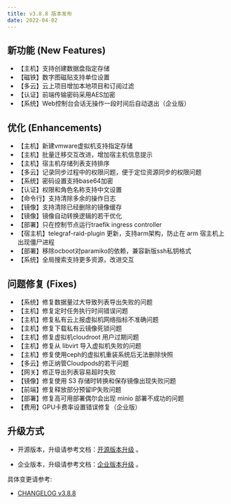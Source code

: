 ```yaml
---
title: v3.8.8 版本发布
date: 2022-04-02
---
```


## 新功能 (New Features)

- 【主机】支持创建数据盘指定存储
- 【磁铁】数字图磁贴支持单位设置
- 【多云】云上项目增加本地项目和订阅过滤
- 【认证】前端传输密码采用AES加密
- 【系统】Web控制台会话无操作一段时间后自动退出（企业版）

## 优化 (Enhancements)

- 【主机】新建vmware虚拟机支持指定存储
- 【主机】批量迁移交互改进，增加宿主机信息提示
- 【主机】宿主机存储列表支持排序
- 【多云】记录同步过程中的权限问题，便于定位资源同步的权限问题
- 【系统】密码设置支持base64加密
- 【认证】权限和角色名称支持中文设置
- 【命令行】支持清除多余的操作日志
- 【镜像】支持清除已经删除的镜像缓存
- 【镜像】镜像自动转换逻辑的若干优化
- 【部署】只在控制节点运行traefik ingress controller 
- 【宿主机】telegraf-raid-plugin 更新，支持arm架构，防止在 arm 宿主机上出现僵尸进程
- 【部署】移除ocboot对paramiko的依赖，兼容新版ssh私钥格式
- 【系统】全局搜索支持更多资源，改进交互

## 问题修复 (Fixes)

- 【系统】修复数据量过大导致列表导出失败的问题
- 【主机】修复定时任务执行时间错误问题
- 【主机】修复私有云上报虚拟机网络指标不准确问题
- 【主机】修复下载私有云镜像死锁问题
- 【主机】修复虚拟机cloudroot 用户过期问题
- 【主机】修复从 libvirt 导入虚拟机失败的问题
- 【主机】修复使用ceph的虚拟机重装系统后无法删除快照
- 【多云】修正纳管Cloudpods的若干问题
- 【网关】修正导出列表容易超时失败
- 【镜像】修复使用 S3 存储时转换和保存镜像出现失败问题
- 【前端】修复释放部分预留IP失败问题
- 【部署】修复高可用部署偶尔会出现 minio 部署不成功的问题
- 【费用】GPU卡费率设置错误修复（企业版）

## 升级方式

- 开源版本，升级请参考文档：[开源版本升级](https://www.cloudpods.org/zh/docs/setup/upgrade/) 。

- 企业版本，升级请参考文档：[企业版本升级](https://docs.yunion.cn/zh/docs/quick/upgrade/) 。

具体变更请参考:

- [CHANGELOG v3.8.8](https://www.cloudpods.org/zh/docs/changelog/release-3.8/3-8-8/)
